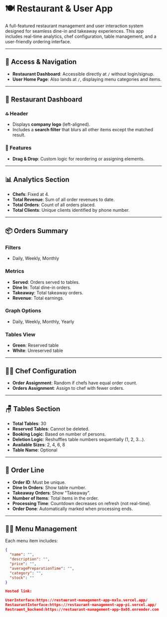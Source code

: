 # 🍽️ Restaurant & User App

A full-featured restaurant management and user interaction system designed for seamless dine-in and takeaway experiences. This app includes real-time analytics, chef configuration, table management, and a user-friendly ordering interface.

---

## 🚀 Access & Navigation

- **Restaurant Dashboard**: Accessible directly at `/` without login/signup.
- **User Home Page**: Also lands at `/`, displaying menu categories and items.

---

## 🧭 Restaurant Dashboard

### 🔝 Header
- Displays **company logo** (left-aligned).
- Includes a **search filter** that blurs all other items except the matched result.

### 🧩 Features
- **Drag & Drop**: Custom logic for reordering or assigning elements.

---

## 📊 Analytics Section

- **Chefs**: Fixed at 4.
- **Total Revenue**: Sum of all order revenues to date.
- **Total Orders**: Count of all orders placed.
- **Total Clients**: Unique clients identified by phone number.

---

## 📦 Orders Summary

### Filters
- Daily, Weekly, Monthly

### Metrics
- **Served**: Orders served to tables.
- **Dine In**: Total dine-in orders.
- **Takeaway**: Total takeaway orders.
- **Revenue**: Total earnings.

### Graph Options
- Daily, Weekly, Monthly, Yearly

### Tables View
- **Green**: Reserved table
- **White**: Unreserved table

---

## 👨‍🍳 Chef Configuration

- **Order Assignment**: Random if chefs have equal order count.
- **Orders Assignment**: Assign to chef with fewer orders.

---

## 🪑 Tables Section

- **Total Tables**: 30
- **Reserved Tables**: Cannot be deleted.
- **Booking Logic**: Based on number of persons.
- **Deletion Logic**: Reshuffles table numbers sequentially (1, 2, 3…).
- **Available Sizes**: 2, 4, 6, 8
- **Table Name**: Optional

---

## 🧾 Order Line

- **Order ID**: Must be unique.
- **Dine In Orders**: Show table number.
- **Takeaway Orders**: Show "Takeaway".
- **Number of Items**: Total items in the order.
- **Processing Time**: Countdown decreases on refresh (not real-time).
- **Order Done**: Automatically marked when processing ends.

---

## 🧑‍🍳 Menu Management

Each menu item includes:

```json
{
  "name": "",
  "description": "",
  "price": "",
  "averagePreparationTime": "",
  "category": "",
  "stock": ""
}

Hosted link:

UserInterface:https://restaurant-management-app-mxlu.vercel.app/
RestaurantInterface:https://restaurant-management-app-pi.vercel.app/
Restraunt_backend:https://restaurant-management-app-8x08.onrender.com